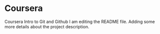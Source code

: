 # Coursera
Coursera Intro to Git and Github
I am editing the README file. Adding some more details about the project description.


